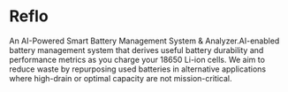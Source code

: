 # Reflo
An AI-Powered Smart Battery Management System &amp; Analyzer.AI-enabled battery management system that derives useful battery durability and performance metrics as you charge your 18650 Li-ion cells. We aim to reduce waste by repurposing used batteries in alternative applications where high-drain or optimal capacity are not mission-critical.
